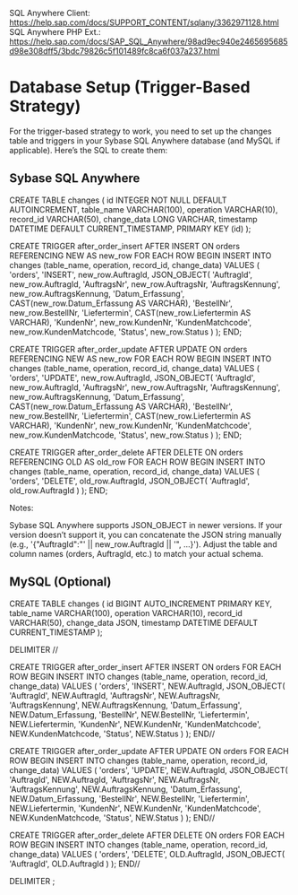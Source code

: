SQL Anywhere Client: https://help.sap.com/docs/SUPPORT_CONTENT/sqlany/3362971128.html
SQL Anywhere PHP Ext.: https://help.sap.com/docs/SAP_SQL_Anywhere/98ad9ec940e2465695685d98e308dff5/3bdc79826c5f101489fc8ca6f037a237.html




# Database Setup (Trigger-Based Strategy)
For the trigger-based strategy to work, you need to set up the changes table and triggers in your Sybase SQL Anywhere database (and MySQL if applicable). Here’s the SQL to create them:

## Sybase SQL Anywhere
CREATE TABLE changes (
    id INTEGER NOT NULL DEFAULT AUTOINCREMENT,
    table_name VARCHAR(100),
    operation VARCHAR(10),
    record_id VARCHAR(50),
    change_data LONG VARCHAR,
    timestamp DATETIME DEFAULT CURRENT_TIMESTAMP,
    PRIMARY KEY (id)
);

CREATE TRIGGER after_order_insert
AFTER INSERT ON orders
REFERENCING NEW AS new_row
FOR EACH ROW
BEGIN
    INSERT INTO changes (table_name, operation, record_id, change_data)
    VALUES (
        'orders',
        'INSERT',
        new_row.AuftragId,
        JSON_OBJECT(
            'AuftragId', new_row.AuftragId,
            'AuftragsNr', new_row.AuftragsNr,
            'AuftragsKennung', new_row.AuftragsKennung,
            'Datum_Erfassung', CAST(new_row.Datum_Erfassung AS VARCHAR),
            'BestellNr', new_row.BestellNr,
            'Liefertermin', CAST(new_row.Liefertermin AS VARCHAR),
            'KundenNr', new_row.KundenNr,
            'KundenMatchcode', new_row.KundenMatchcode,
            'Status', new_row.Status
        )
    );
END;

CREATE TRIGGER after_order_update
AFTER UPDATE ON orders
REFERENCING NEW AS new_row
FOR EACH ROW
BEGIN
    INSERT INTO changes (table_name, operation, record_id, change_data)
    VALUES (
        'orders',
        'UPDATE',
        new_row.AuftragId,
        JSON_OBJECT(
            'AuftragId', new_row.AuftragId,
            'AuftragsNr', new_row.AuftragsNr,
            'AuftragsKennung', new_row.AuftragsKennung,
            'Datum_Erfassung', CAST(new_row.Datum_Erfassung AS VARCHAR),
            'BestellNr', new_row.BestellNr,
            'Liefertermin', CAST(new_row.Liefertermin AS VARCHAR),
            'KundenNr', new_row.KundenNr,
            'KundenMatchcode', new_row.KundenMatchcode,
            'Status', new_row.Status
        )
    );
END;

CREATE TRIGGER after_order_delete
AFTER DELETE ON orders
REFERENCING OLD AS old_row
FOR EACH ROW
BEGIN
    INSERT INTO changes (table_name, operation, record_id, change_data)
    VALUES (
        'orders',
        'DELETE',
        old_row.AuftragId,
        JSON_OBJECT(
            'AuftragId', old_row.AuftragId
        )
    );
END;

Notes:

Sybase SQL Anywhere supports JSON_OBJECT in newer versions. If your version doesn’t support it, you can concatenate the JSON string manually (e.g., '{"AuftragId":"' || new_row.AuftragId || '", ...}').
Adjust the table and column names (orders, AuftragId, etc.) to match your actual schema.


## MySQL (Optional)
CREATE TABLE changes (
    id BIGINT AUTO_INCREMENT PRIMARY KEY,
    table_name VARCHAR(100),
    operation VARCHAR(10),
    record_id VARCHAR(50),
    change_data JSON,
    timestamp DATETIME DEFAULT CURRENT_TIMESTAMP
);

DELIMITER //

CREATE TRIGGER after_order_insert
AFTER INSERT ON orders
FOR EACH ROW
BEGIN
    INSERT INTO changes (table_name, operation, record_id, change_data)
    VALUES (
        'orders',
        'INSERT',
        NEW.AuftragId,
        JSON_OBJECT(
            'AuftragId', NEW.AuftragId,
            'AuftragsNr', NEW.AuftragsNr,
            'AuftragsKennung', NEW.AuftragsKennung,
            'Datum_Erfassung', NEW.Datum_Erfassung,
            'BestellNr', NEW.BestellNr,
            'Liefertermin', NEW.Liefertermin,
            'KundenNr', NEW.KundenNr,
            'KundenMatchcode', NEW.KundenMatchcode,
            'Status', NEW.Status
        )
    );
END//

CREATE TRIGGER after_order_update
AFTER UPDATE ON orders
FOR EACH ROW
BEGIN
    INSERT INTO changes (table_name, operation, record_id, change_data)
    VALUES (
        'orders',
        'UPDATE',
        NEW.AuftragId,
        JSON_OBJECT(
            'AuftragId', NEW.AuftragId,
            'AuftragsNr', NEW.AuftragsNr,
            'AuftragsKennung', NEW.AuftragsKennung,
            'Datum_Erfassung', NEW.Datum_Erfassung,
            'BestellNr', NEW.BestellNr,
            'Liefertermin', NEW.Liefertermin,
            'KundenNr', NEW.KundenNr,
            'KundenMatchcode', NEW.KundenMatchcode,
            'Status', NEW.Status
        )
    );
END//

CREATE TRIGGER after_order_delete
AFTER DELETE ON orders
FOR EACH ROW
BEGIN
    INSERT INTO changes (table_name, operation, record_id, change_data)
    VALUES (
        'orders',
        'DELETE',
        OLD.AuftragId,
        JSON_OBJECT(
            'AuftragId', OLD.AuftragId
        )
    );
END//

DELIMITER ;